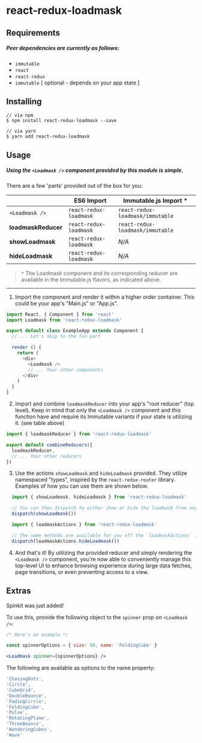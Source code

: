 # react-redux-loadmask

## Requirements

##### Peer dependencies are currently as follows:
  - `immutable`
  - `react`
  - `react-redux`
  - `immutable` [ optional - depends on your app state ]

## Installing

```
// via npm
$ npm install react-redux-loadmask --save

// via yarn
$ yarn add react-redux-loadmask
```

## Usage

##### Using the `<Loadmask />` component provided by this module is simple.

There are a few 'parts' provided out of the box for you:

|                     | ES6 Import             | Immutable.js Import *            |
|---------------------|------------------------|----------------------------------|
| `<Loadmask />`      | `react-redux-loadmask` | `react-redux-loadmask/immutable` |
| **loadmaskReducer** | `react-redux-loadmask` | `react-redux-loadmask/immutable` |
| **showLoadmask**    | `react-redux-loadmask` | *N/A*                            |
| **hideLoadmask**    | `react-redux-loadmask` | *N/A*                            |

> `*` The Loadmask component and its corresponding reducer are available in the Immutable.js flavors,
as indicated above.

---

1. Import the <Loadmask /> component and render it within a higher order container. This could be your app's "Main.js" or "App.js".

  ```javascript
  import React, { Component } from 'react'
  import Loadmask from 'react-redux-loadmask'

  export default class ExampleApp extends Component {
    // ... Let's skip to the fun part

    render () {
      return (
        <div>
          <Loadmask />
          // ... Your other components
        </div>
      )
    }
  }
  ```
2. Import and combine `loadmaskReducer` into your app's "root reducer" (top level).
Keep in mind that only the `<Loadmask />` component and this function have and require its Immutable variants if your state is utilizing it. (see table above)

  ```javascript
  import { loadmaskReducer } from 'react-redux-loadmask'

  export default combineReducers({
    loadmaskReducer,
    // ... Your other reducers
  })
  ```

3. Use the actions `showLoadmask` and `hideLoadmask` provided. They utilize namespaced "types", inspired by the `react-redux-router` library. Examples of how you can use them are shown below.

  ```javascript
    import { showLoadmask, hideLoadmask } from 'react-redux-loadmask'

    // You can then dispatch to either show or hide the loadmask from anywhere!
    dispatch(showLoadmask())
  ```

  ```javascript
    import { loadmaskActions } from 'react-redux-loadmask'

    // The same methods are available for you off the `loadmaskActions` import
    dispatch(loadmaskActions.hideLoadmask())
  ```

  4. And that's it! By utilizing the provided reducer and simply rendering the `<Loadmask />` component, you're now able to conveniently manage this top-level UI to enhance browsing experience during large data fetches, page transitions, or even preventing access to a view.

## Extras

Spinkit was just added!

To use this, provide the following object to the `spinner` prop on `<Loadmask />`:

```jsx
/* Here's an example */

const spinnerOptions = { size: 50, name: 'FoldingCube' }

<Loadmask spinner={spinnerOptions} />
```

The following are available as options to the name property:
```javascript
'ChasingDots',
'Circle',
'CubeGrid',
'DoubleBounce',
'FadingCircle',
'FoldingCube',
'Pulse',
'RotatingPlane',
'ThreeBounce',
'WanderingCubes',
'Wave'
```
